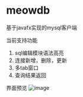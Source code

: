 # meowdb
基于javafx实现的mysql客户端

当前支持功能


1. sql编辑模块语法高亮
2. 连接新增，删除，更新
3. 多tab窗口
4. 查询结果返回

界面预览
![image](https://user-images.githubusercontent.com/5967393/143399941-0dcba2f5-69da-4478-b9a4-645c2ce4eeac.png)
